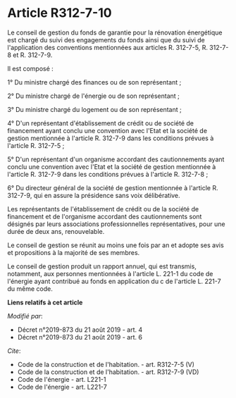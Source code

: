# Article R312-7-10

Le conseil de gestion du fonds de garantie pour la rénovation énergétique est chargé du suivi des engagements du fonds ainsi
que du suivi de l'application des conventions mentionnées aux articles R. 312-7-5, R. 312-7-8 et R. 312-7-9.

Il est composé :

1° Du ministre chargé des finances ou de son représentant ;

2° Du ministre chargé de l'énergie ou de son représentant ;

3° Du ministre chargé du logement ou de son représentant ;

4° D'un représentant d'établissement de crédit ou de société de financement ayant conclu une convention avec l'Etat et la
société de gestion mentionnée à l'article R. 312-7-9 dans les conditions prévues à l'article R. 312-7-5 ;

5° D'un représentant d'un organisme accordant des cautionnements ayant conclu une convention avec l'Etat et la société de
gestion mentionnée à l'article R. 312-7-9 dans les conditions prévues à l'article R. 312-7-8 ;

6° Du directeur général de la société de gestion mentionnée à l'article R. 312-7-9, qui en assure la présidence sans voix
délibérative.

Les représentants de l'établissement de crédit ou de la société de financement et de l'organisme accordant des cautionnements
sont désignés par leurs associations professionnelles représentatives, pour une durée de deux ans, renouvelable.

Le conseil de gestion se réunit au moins une fois par an et adopte ses avis et propositions à la majorité de ses membres.

Le conseil de gestion produit un rapport annuel, qui est transmis, notamment, aux personnes mentionnées à l'article L. 221-1
du code de l'énergie ayant contribué au fonds en application du c de l'article L. 221-7 du même code.

**Liens relatifs à cet article**

_Modifié par_:

  - Décret n°2019-873 du 21 août 2019 - art. 4
  - Décret n°2019-873 du 21 août 2019 - art. 6

_Cite_:

  - Code de la construction et de l'habitation. - art. R312-7-5 (V)
  - Code de la construction et de l'habitation. - art. R312-7-9 (VD)
  - Code de l'énergie - art. L221-1
  - Code de l'énergie - art. L221-7
